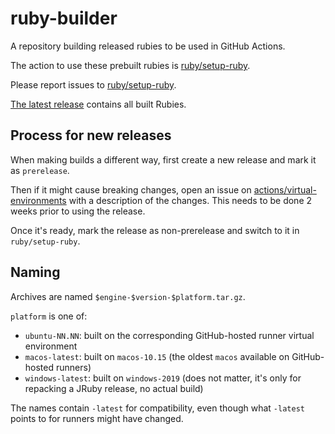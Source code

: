 # ruby-builder

A repository building released rubies to be used in GitHub Actions.

The action to use these prebuilt rubies is [ruby/setup-ruby](https://github.com/ruby/setup-ruby).

Please report issues to [ruby/setup-ruby](https://github.com/ruby/setup-ruby).

[The latest release](https://github.com/ruby/ruby-builder/releases/latest) contains all built Rubies.

## Process for new releases

When making builds a different way, first create a new release and mark it as `prerelease`.

Then if it might cause breaking changes, open an issue on
[actions/virtual-environments](https://github.com/actions/virtual-environments/issues) with a description of the changes.
This needs to be done 2 weeks prior to using the release.

Once it's ready, mark the release as non-prerelease and switch to it in `ruby/setup-ruby`.

## Naming

Archives are named `$engine-$version-$platform.tar.gz`.

`platform` is one of:
* `ubuntu-NN.NN`: built on the corresponding GitHub-hosted runner virtual environment
* `macos-latest`: built on `macos-10.15` (the oldest `macos` available on GitHub-hosted runners)
* `windows-latest`: built on `windows-2019` (does not matter, it's only for repacking a JRuby release, no actual build)

The names contain `-latest` for compatibility, even though what `-latest` points to for runners might have changed.
